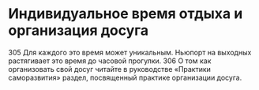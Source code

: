 # Индивидуальное время отдыха и организация досуга

305 Для каждого это время может уникальным. Ньюпорт на выходных растягивает это время до часовой прогулки.
306 О том как организовать свой досуг читайте в руководстве «Практики саморазвития» раздел, посвященный практике организации досуга.
